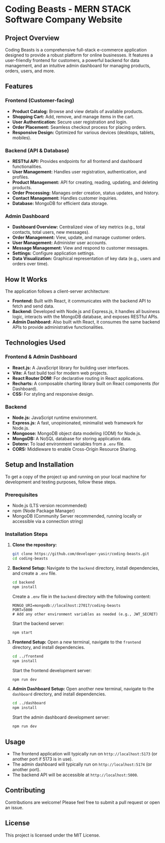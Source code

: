 # Coding Beasts - MERN STACK Software Company Website

## Project Overview
Coding Beasts is a comprehensive full-stack e-commerce application designed to provide a robust platform for online businesses. It features a user-friendly frontend for customers, a powerful backend for data management, and an intuitive admin dashboard for managing products, orders, users, and more.

## Features

### Frontend (Customer-facing)
-   **Product Catalog:** Browse and view details of available products.
-   **Shopping Cart:** Add, remove, and manage items in the cart.
-   **User Authentication:** Secure user registration and login.
-   **Order Placement:** Seamless checkout process for placing orders.
-   **Responsive Design:** Optimized for various devices (desktops, tablets, mobiles).

### Backend (API & Database)
-   **RESTful API:** Provides endpoints for all frontend and dashboard functionalities.
-   **User Management:** Handles user registration, authentication, and profiles.
-   **Product Management:** API for creating, reading, updating, and deleting products.
-   **Order Processing:** Manages order creation, status updates, and history.
-   **Contact Management:** Handles customer inquiries.
-   **Database:** MongoDB for efficient data storage.

### Admin Dashboard
-   **Dashboard Overview:** Centralized view of key metrics (e.g., total contacts, total users, new messages).
-   **Order Management:** View, update, and manage customer orders.
-   **User Management:** Administer user accounts.
-   **Message Management:** View and respond to customer messages.
-   **Settings:** Configure application settings.
-   **Data Visualization:** Graphical representation of key data (e.g., users and orders over time).

## How It Works
The application follows a client-server architecture:
-   **Frontend:** Built with React, it communicates with the backend API to fetch and send data.
-   **Backend:** Developed with Node.js and Express.js, it handles all business logic, interacts with the MongoDB database, and exposes RESTful APIs.
-   **Admin Dashboard:** Also built with React, it consumes the same backend APIs to provide administrative functionalities.

## Technologies Used

### Frontend & Admin Dashboard
-   **React.js:** A JavaScript library for building user interfaces.
-   **Vite:** A fast build tool for modern web projects.
-   **React Router DOM:** For declarative routing in React applications.
-   **Recharts:** A composable charting library built on React components (for Dashboard).
-   **CSS:** For styling and responsive design.

### Backend
-   **Node.js:** JavaScript runtime environment.
-   **Express.js:** A fast, unopinionated, minimalist web framework for Node.js.
-   **Mongoose:** MongoDB object data modeling (ODM) for Node.js.
-   **MongoDB:** A NoSQL database for storing application data.
-   **Dotenv:** To load environment variables from a `.env` file.
-   **CORS:** Middleware to enable Cross-Origin Resource Sharing.

## Setup and Installation

To get a copy of the project up and running on your local machine for development and testing purposes, follow these steps.

### Prerequisites
-   Node.js (LTS version recommended)
-   npm (Node Package Manager)
-   MongoDB (Community Server recommended, running locally or accessible via a connection string)

### Installation Steps

1.  **Clone the repository:**
    ```bash
    git clone https://github.com/developer-yasir/coding-beasts.git
    cd coding-beasts
    ```

2.  **Backend Setup:**
    Navigate to the `backend` directory, install dependencies, and create a `.env` file.
    ```bash
    cd backend
    npm install
    ```
    Create a `.env` file in the `backend` directory with the following content:
    ```
    MONGO_URI=mongodb://localhost:27017/coding-beasts
    PORT=5000
    # Add any other environment variables as needed (e.g., JWT_SECRET)
    ```
    Start the backend server:
    ```bash
    npm start
    ```

3.  **Frontend Setup:**
    Open a new terminal, navigate to the `frontend` directory, and install dependencies.
    ```bash
    cd ../frontend
    npm install
    ```
    Start the frontend development server:
    ```bash
    npm run dev
    ```

4.  **Admin Dashboard Setup:**
    Open another new terminal, navigate to the `dashboard` directory, and install dependencies.
    ```bash
    cd ../dashboard
    npm install
    ```
    Start the admin dashboard development server:
    ```bash
    npm run dev
    ```

## Usage
-   The frontend application will typically run on `http://localhost:5173` (or another port if 5173 is in use).
-   The admin dashboard will typically run on `http://localhost:5174` (or another port).
-   The backend API will be accessible at `http://localhost:5000`.

## Contributing
Contributions are welcome! Please feel free to submit a pull request or open an issue.

## License
This project is licensed under the MIT License.
